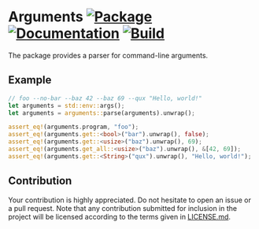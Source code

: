 # Arguments [![Package][package-img]][package-url] [![Documentation][documentation-img]][documentation-url] [![Build][build-img]][build-url]

The package provides a parser for command-line arguments.

## Example

```rust
// foo --no-bar --baz 42 --baz 69 --qux "Hello, world!"
let arguments = std::env::args();
let arguments = arguments::parse(arguments).unwrap();

assert_eq!(arguments.program, "foo");
assert_eq!(arguments.get::<bool>("bar").unwrap(), false);
assert_eq!(arguments.get::<usize>("baz").unwrap(), 69);
assert_eq!(arguments.get_all::<usize>("baz").unwrap(), &[42, 69]);
assert_eq!(arguments.get::<String>("qux").unwrap(), "Hello, world!");
```

## Contribution

Your contribution is highly appreciated. Do not hesitate to open an issue or a
pull request. Note that any contribution submitted for inclusion in the project
will be licensed according to the terms given in [LICENSE.md](LICENSE.md).

[build-img]: https://github.com/stainless-steel/arguments/workflows/build/badge.svg
[build-url]: https://github.com/stainless-steel/arguments/actions/workflows/build.yml
[documentation-img]: https://docs.rs/arguments/badge.svg
[documentation-url]: https://docs.rs/arguments
[package-img]: https://img.shields.io/crates/v/arguments.svg
[package-url]: https://crates.io/crates/arguments
